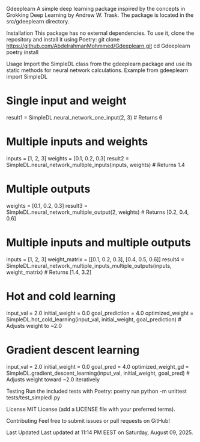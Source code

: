 Gdeeplearn
A simple deep learning package inspired by the concepts in Grokking Deep Learning by Andrew W. Trask. The package is located in the src/gdeeplearn directory.

Installation
This package has no external dependencies. To use it, clone the repository and install it using Poetry:
git clone https://github.com/AbdelrahmanMohmmed/Gdeeplearn.git
cd Gdeeplearn
poetry install

Usage
Import the SimpleDL class from the gdeeplearn package and use its static methods for neural network calculations.
Example
from gdeeplearn import SimpleDL

# Single input and weight
result1 = SimpleDL.neural_network_one_input(2, 3)  # Returns 6

# Multiple inputs and weights
inputs = [1, 2, 3]
weights = [0.1, 0.2, 0.3]
result2 = SimpleDL.neural_network_multiple_inputs(inputs, weights)  # Returns 1.4

# Multiple outputs
weights = [0.1, 0.2, 0.3]
result3 = SimpleDL.neural_network_multiple_output(2, weights)  # Returns [0.2, 0.4, 0.6]

# Multiple inputs and multiple outputs
inputs = [1, 2, 3]
weight_matrix = [[0.1, 0.2, 0.3], [0.4, 0.5, 0.6]]
result4 = SimpleDL.neural_network_multiple_inputs_multiple_outputs(inputs, weight_matrix)  # Returns [1.4, 3.2]

# Hot and cold learning
input_val = 2.0
initial_weight = 0.0
goal_prediction = 4.0
optimized_weight = SimpleDL.hot_cold_learning(input_val, initial_weight, goal_prediction)  # Adjusts weight to ~2.0

# Gradient descent learning
input_val = 2.0
initial_weight = 0.0
goal_pred = 4.0
optimized_weight_gd = SimpleDL.gradient_descent_learning(input_val, initial_weight, goal_pred)  # Adjusts weight toward ~2.0 iteratively

Testing
Run the included tests with Poetry:
poetry run python -m unittest tests/test_simpledl.py

License
MIT License (add a LICENSE file with your preferred terms).

Contributing
Feel free to submit issues or pull requests on GitHub!

Last Updated
Last updated at 11:14 PM EEST on Saturday, August 09, 2025.